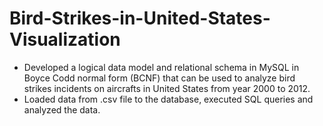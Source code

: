 # Bird-Strikes-in-United-States-Visualization

- Developed a logical data model and relational schema in MySQL in Boyce Codd normal form (BCNF) that can be used to analyze bird strikes incidents on aircrafts in United States from year 2000 to 2012.
- Loaded data from .csv file to the database, executed SQL queries and analyzed the data.

